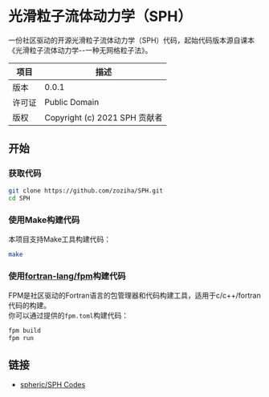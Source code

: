 # 光滑粒子流体动力学（SPH）

一份社区驱动的开源光滑粒子流体动力学（SPH）代码，起始代码版本源自课本《光滑粒子流体动力学--一种无网格粒子法》。

| 项目 | 描述 |
| --- | --- |
| 版本 | 0.0.1 |
| 许可证 | Public Domain |
| 版权 | Copyright (c) 2021 SPH 贡献者 |

## 开始

### 获取代码

```sh
git clone https://github.com/zoziha/SPH.git
cd SPH
```

### 使用Make构建代码

本项目支持Make工具构建代码：

```sh
make
```

### 使用[fortran-lang/fpm](https://github.com/fortran-lang/fpm)构建代码

FPM是社区驱动的Fortran语言的包管理器和代码构建工具，适用于c/c++/fortran代码的构建。  
你可以通过提供的`fpm.toml`构建代码：

```sh
fpm build
fpm run
```

## 链接

+ [spheric/SPH Codes](https://spheric-sph.org/sph-projects-and-codes)
